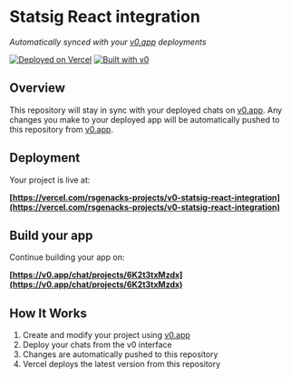 # Statsig React integration

*Automatically synced with your [v0.app](https://v0.app) deployments*

[![Deployed on Vercel](https://img.shields.io/badge/Deployed%20on-Vercel-black?style=for-the-badge&logo=vercel)](https://vercel.com/rsgenacks-projects/v0-statsig-react-integration)
[![Built with v0](https://img.shields.io/badge/Built%20with-v0.app-black?style=for-the-badge)](https://v0.app/chat/projects/6K2t3txMzdx)

## Overview

This repository will stay in sync with your deployed chats on [v0.app](https://v0.app).
Any changes you make to your deployed app will be automatically pushed to this repository from [v0.app](https://v0.app).

## Deployment

Your project is live at:

**[https://vercel.com/rsgenacks-projects/v0-statsig-react-integration](https://vercel.com/rsgenacks-projects/v0-statsig-react-integration)**

## Build your app

Continue building your app on:

**[https://v0.app/chat/projects/6K2t3txMzdx](https://v0.app/chat/projects/6K2t3txMzdx)**

## How It Works

1. Create and modify your project using [v0.app](https://v0.app)
2. Deploy your chats from the v0 interface
3. Changes are automatically pushed to this repository
4. Vercel deploys the latest version from this repository
